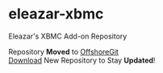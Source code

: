 eleazar-xbmc
============

Eleazar's XBMC Add-on Repository

Repository <b>Moved</b> to <a href="https://offshoregit.com/eleazarcoding/eleazar-xbmc.git">OffshoreGit</a>
<br />
<a href="https://offshoregit.com/eleazarcoding/eleazar-xbmc/raw/master/repository.eleazar/repository.eleazar-1.3.zip">Download</a> New Repository to Stay <b>Updated</b>!
